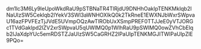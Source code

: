 dm1lc3M6Ly9leUpoWkdRaU9pSTBNaTR4TlRjdU9DNHhOaklpTENKMklqb2lNaUlzSW5Ceklqb2lYekV3SWl3aWNHOXlkQ0k2TkRneE1EWXNJbWxrSWpvaU16azFPVFEzTjJVdE5UVmpOQzAwTlRObUxXSmpPREF0TTJJeE0yVTJORGc1TVdGaklpd2lZV2xrSWpvaU5qUWlMQ0p1WlhRaU9pSWlMQ0owZVhCbElqb2lJaXdpYUc5emRDSTZJaUlzSW5CaGRHZ2lPaUlpTENKMGJITWlPaUlpZlE9PQo=